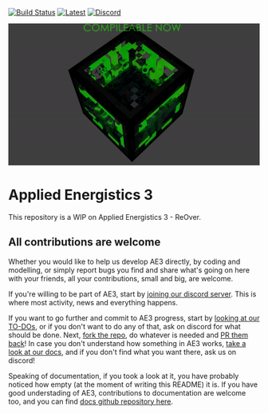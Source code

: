 [![Build Status](https://travis-ci.org/AEModernMCPort/Applied-Energistics-3-ReOver.svg?branch=codename-andromeda)](https://travis-ci.org/AEModernMCPort/Applied-Energistics-3-ReOver) [![Latest](http://github-release-version.herokuapp.com/github/AEModernMCPort/Applied-Energistics-3-ReOver/release.svg?style=flat)](https://github.com/AEModernMCPort/Applied-Energistics-3-ReOver/releases/latest) [![Discord](https://img.shields.io/discord/219142420112211981.svg?label=Discord)](https://discord.gg/bwq3k79)

![Logo](logo.gif)

# Applied Energistics 3

This repository is a WIP on Applied Energistics 3 - ReOver.

## All contributions are welcome

Whether you would like to help us develop AE3 directly, by coding and modelling, or simply report bugs you find and share what's going on here with your friends, all your contributions, small and big, are welcome.

If you're willing to be part of AE3, start by [joining our discord server](https://discord.gg/bwq3k79). This is where most activity, news and everything happens.

If you want to go further and commit to AE3 progress, start by [looking at our TO-DOs](https://github.com/AEModernMCPort/Applied-Energistics-3-ReOver/issues?q=is%3Aissue+is%3Aopen+label%3A%22Type%3A+TODO%22), or if you don't want to do any of that, ask on discord for what should be done. Next, [fork the repo](https://github.com/AEModernMCPort/Applied-Energistics-3-ReOver#fork-destination-box), do whatever is needed and [PR them back](https://github.com/AEModernMCPort/Applied-Energistics-3-ReOver/compare)!
In case you don't understand how something in AE3 works, [take a look at our docs](https://aemodernmcport.gitbooks.io/applied-energistics-3-docs/), and if you don't find what you want there, ask us on discord!

Speaking of documentation, if you took a look at it, you have probably noticed how empty (at the moment of writing this README) it is. If you have good understading of AE3, contributions to documentation are welcome too, and you can find [docs github repository here](https://github.com/AEModernMCPort/Applied-Energistics-3-Docs).

